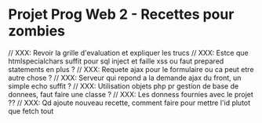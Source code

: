 # Projet Prog Web 2 - Recettes pour zombies

// XXX: Revoir la grille d'evaluation et expliquer les trucs
// XXX: Estce que htmlspecialchars suffit pour sql inject et faille xss ou faut prepared statements en plus ?
// XXX: Requete ajax pour le formulaire ou ca peut etre autre chose ?
// XXX: Serveur qui repond a la demande ajax du front, un simple echo suffit ?
// XXX: Utilisation objets php pr gestion de base de donnees, faut faire une classe ?
// XXX: Les donness fournies avec le projet ??
// XXX: Qd ajoute nouveau recette, comment faire pour mettre l'id plutot que fetch tout
